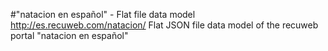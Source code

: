 #"natacion en español" - Flat file data model
http://es.recuweb.com/natacion/
Flat JSON file data model of the recuweb portal "natacion en español"
